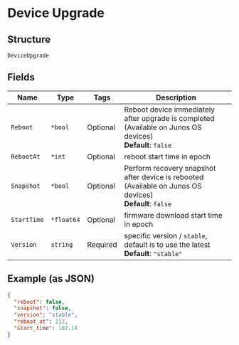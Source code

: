 
# Device Upgrade

## Structure

`DeviceUpgrade`

## Fields

| Name | Type | Tags | Description |
|  --- | --- | --- | --- |
| `Reboot` | `*bool` | Optional | Reboot device immediately after upgrade is completed (Available on Junos OS devices)<br>**Default**: `false` |
| `RebootAt` | `*int` | Optional | reboot start time in epoch |
| `Snapshot` | `*bool` | Optional | Perform recovery snapshot after device is rebooted (Available on Junos OS devices)<br>**Default**: `false` |
| `StartTime` | `*float64` | Optional | firmware download start time in epoch |
| `Version` | `string` | Required | specific version / `stable`, default is to use the latest<br>**Default**: `"stable"` |

## Example (as JSON)

```json
{
  "reboot": false,
  "snapshot": false,
  "version": "stable",
  "reboot_at": 212,
  "start_time": 187.14
}
```


